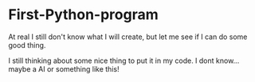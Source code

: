 # First-Python-program
At real I still don't know what I will create, but let me see if I can do some good thing.

I still thinking about some nice thing to put it in my code. I dont know... maybe a AI or something like this!
